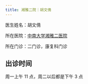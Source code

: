 ```yaml
---
title: 湘雅二院｜胡文倩
---
```


医生姓名：胡文倩

所在医院：[中南大学湘雅二医院](https://www.xyeyy.com/)

所在门诊：二门诊，康复科门诊

## 出诊时间

周一上午 11 点，周二以后都是下午 3 点
